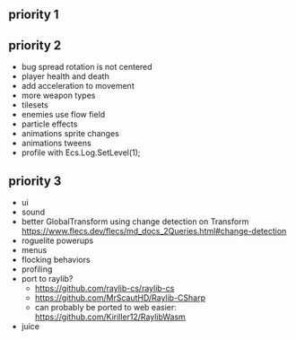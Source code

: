 ## priority 1

## priority 2
- bug spread rotation is not centered
- player health and death
- add acceleration to movement
- more weapon types
- tilesets
- enemies use flow field
- particle effects
- animations sprite changes
- animations tweens
- profile with Ecs.Log.SetLevel(1);

## priority 3
- ui
- sound
- better GlobalTransform using change detection on Transform https://www.flecs.dev/flecs/md_docs_2Queries.html#change-detection
- roguelite powerups
- menus
- flocking behaviors
- profiling
- port to raylib?
  - https://github.com/raylib-cs/raylib-cs
  - https://github.com/MrScautHD/Raylib-CSharp
  - can probably be ported to web easier: https://github.com/Kiriller12/RaylibWasm
- juice